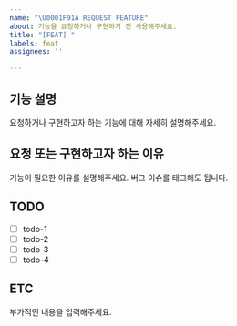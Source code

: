 ```yaml
---
name: "\U0001F91A REQUEST FEATURE"
about: 기능을 요청하거나 구현하기 전 사용해주세요.
title: "[FEAT] "
labels: feat
assignees: ''

---
```


<!-- 기능을 요청하거나 구현예정임을 알립니다. 필요없는 섹션은 지워주세요. -->
## 기능 설명
요청하거나 구현하고자 하는 기능에 대해 자세히 설명해주세요.

## 요청 또는 구현하고자 하는 이유
기능이 필요한 이유를 설명해주세요. 버그 이슈를 태그해도 됩니다.

## TODO
- [ ] todo-1
- [ ] todo-2
- [ ] todo-3
- [ ] todo-4

## ETC
부가적인 내용을 입력해주세요.
